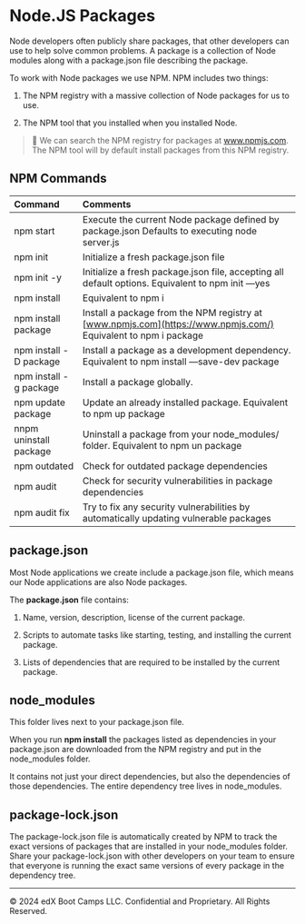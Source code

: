 # Node.JS Packages

Node developers often publicly share packages, that other developers can use to help solve common problems. A package is a collection of Node modules along with a package.json file describing the package.

To work with Node packages we use NPM. NPM includes two things:

1. The NPM registry with a massive collection of Node packages for us to use.

2. The NPM tool that you installed when you installed Node.

> 🔎 We can search the NPM registry for packages at www.npmjs.com. The NPM tool will by default install packages from this NPM registry.

## NPM Commands
| **Command** |**Comments** |
|:--|:--| 
| npm start | Execute the current Node package defined by package.json Defaults to executing node server.js |
| npm init | Initialize a fresh package.json file |
| npm init -y |  Initialize a fresh package.json file, accepting all default options. Equivalent to npm init —yes |
| npm install | Equivalent to npm i |
| npm install package | Install a package from the NPM registry at [www.npmjs.com](https://www.npmjs.com/) Equivalent to npm i package |
| npm install -D package | Install a package as a development dependency. Equivalent to npm install —save-dev package |
| npm install -g package | Install a package globally. |
| npm update package | Update an already installed package. Equivalent to npm up package |
| nnpm uninstall package | Uninstall a package from your node_modules/ folder. Equivalent to npm un package |
| npm outdated | Check for outdated package dependencies |
| npm audit | Check for security vulnerabilities in package dependencies |
| npm audit fix	| Try to fix any security vulnerabilities by automatically updating vulnerable packages |

## package.json

Most Node applications we create include a package.json file, which means our Node applications are also Node packages.

The **package.json** file contains:

1. Name, version, description, license of the current package.

2. Scripts to automate tasks like starting, testing, and installing the current package.

3. Lists of dependencies that are required to be installed by the current package.

## node_modules
This folder lives next to your package.json file.

When you run **npm install** the packages listed as dependencies in your package.json are downloaded from the NPM registry and put in the node_modules folder.

It contains not just your direct dependencies, but also the dependencies of those dependencies. The entire dependency tree lives in node_modules.

## package-lock.json

The package-lock.json file is automatically created by NPM to track the exact versions of packages that are installed in your node_modules folder. Share your package-lock.json with other developers on your team to ensure that everyone is running the exact same versions of every package in the dependency tree.

---
© 2024 edX Boot Camps LLC. Confidential and Proprietary. All Rights Reserved.